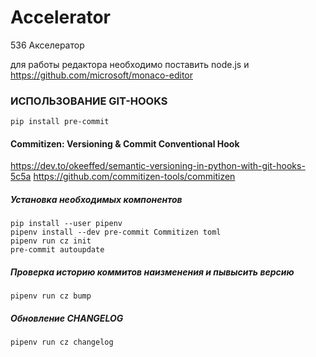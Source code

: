 # Accelerator

536 Акселератор

для работы редактора необходимо поставить node.js и https://github.com/microsoft/monaco-editor


### ИСПОЛЬЗОВАНИЕ GIT-HOOKS

```console
pip install pre-commit
```

#### Commitizen: Versioning & Commit Conventional Hook
https://dev.to/okeeffed/semantic-versioning-in-python-with-git-hooks-5c5a
https://github.com/commitizen-tools/commitizen

##### Установка необходимых компонентов
```console
pip install --user pipenv
pipenv install --dev pre-commit Commitizen toml
pipenv run cz init
pre-commit autoupdate
```

##### Проверка историю коммитов наизменения и пывысить версию
```console
pipenv run cz bump
```

##### Обновление CHANGELOG
```console
pipenv run cz changelog
```
